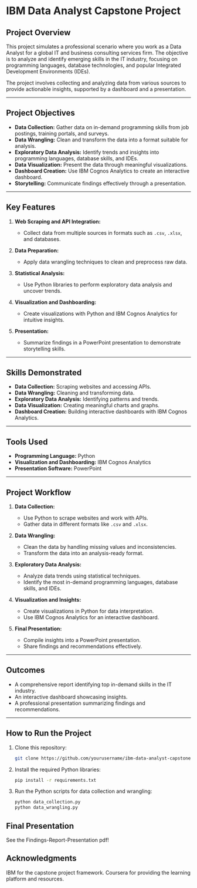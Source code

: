 # IBM Data Analyst Capstone Project

## Project Overview

This project simulates a professional scenario where you work as a Data Analyst for a global IT and business consulting services firm. The objective is to analyze and identify emerging skills in the IT industry, focusing on programming languages, database technologies, and popular Integrated Development Environments (IDEs). 

The project involves collecting and analyzing data from various sources to provide actionable insights, supported by a dashboard and a presentation.

---

## Project Objectives

- **Data Collection:** Gather data on in-demand programming skills from job postings, training portals, and surveys.
- **Data Wrangling:** Clean and transform the data into a format suitable for analysis.
- **Exploratory Data Analysis:** Identify trends and insights into programming languages, database skills, and IDEs.
- **Data Visualization:** Present the data through meaningful visualizations.
- **Dashboard Creation:** Use IBM Cognos Analytics to create an interactive dashboard.
- **Storytelling:** Communicate findings effectively through a presentation.

---

## Key Features

1. **Web Scraping and API Integration:**
   - Collect data from multiple sources in formats such as `.csv`, `.xlsx`, and databases.

2. **Data Preparation:**
   - Apply data wrangling techniques to clean and preprocess raw data.

3. **Statistical Analysis:**
   - Use Python libraries to perform exploratory data analysis and uncover trends.

4. **Visualization and Dashboarding:**
   - Create visualizations with Python and IBM Cognos Analytics for intuitive insights.

5. **Presentation:**
   - Summarize findings in a PowerPoint presentation to demonstrate storytelling skills.

---

## Skills Demonstrated

- **Data Collection:** Scraping websites and accessing APIs.
- **Data Wrangling:** Cleaning and transforming data.
- **Exploratory Data Analysis:** Identifying patterns and trends.
- **Data Visualization:** Creating meaningful charts and graphs.
- **Dashboard Creation:** Building interactive dashboards with IBM Cognos Analytics.

---

## Tools Used

- **Programming Language:** Python
- **Visualization and Dashboarding:** IBM Cognos Analytics
- **Presentation Software:** PowerPoint

---

## Project Workflow

1. **Data Collection:**
   - Use Python to scrape websites and work with APIs.
   - Gather data in different formats like `.csv` and `.xlsx`.

2. **Data Wrangling:**
   - Clean the data by handling missing values and inconsistencies.
   - Transform the data into an analysis-ready format.

3. **Exploratory Data Analysis:**
   - Analyze data trends using statistical techniques.
   - Identify the most in-demand programming languages, database skills, and IDEs.

4. **Visualization and Insights:**
   - Create visualizations in Python for data interpretation.
   - Use IBM Cognos Analytics for an interactive dashboard.

5. **Final Presentation:**
   - Compile insights into a PowerPoint presentation.
   - Share findings and recommendations effectively.

---

## Outcomes

- A comprehensive report identifying top in-demand skills in the IT industry.
- An interactive dashboard showcasing insights.
- A professional presentation summarizing findings and recommendations.

---

## How to Run the Project

1. Clone this repository:
   ```bash
   git clone https://github.com/yourusername/ibm-data-analyst-capstone.git

2. Install the required Python libraries:
   ```bash
   pip install -r requirements.txt

3. Run the Python scripts for data collection and wrangling:
   ```bash
   python data_collection.py
   python data_wrangling.py

## Final Presentation
   See the Findings-Report-Presentation pdf!

## Acknowledgments
   IBM for the capstone project framework.
   Coursera for providing the learning platform and resources.
